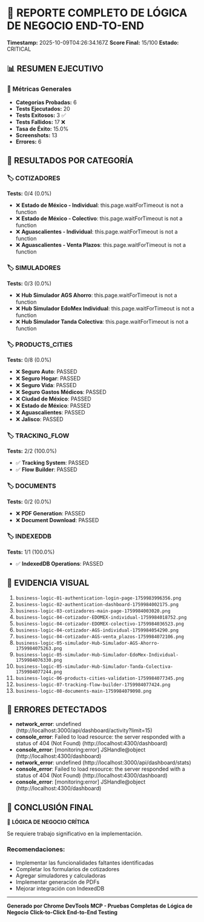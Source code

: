 # 🎯 REPORTE COMPLETO DE LÓGICA DE NEGOCIO END-TO-END

**Timestamp:** 2025-10-09T04:26:34.167Z
**Score Final:** 15/100
**Estado:** CRITICAL

## 📊 RESUMEN EJECUTIVO

### 🎯 Métricas Generales
- **Categorías Probadas:** 6
- **Tests Ejecutados:** 20
- **Tests Exitosos:** 3 ✅
- **Tests Fallidos:** 17 ❌
- **Tasa de Éxito:** 15.0%
- **Screenshots:** 13
- **Errores:** 6

## 🏪 RESULTADOS POR CATEGORÍA

### 🏷️ COTIZADORES
**Tests:** 0/4 (0.0%)

- ❌ **Estado de México - Individual**: this.page.waitForTimeout is not a function
- ❌ **Estado de México - Colectivo**: this.page.waitForTimeout is not a function
- ❌ **Aguascalientes - Individual**: this.page.waitForTimeout is not a function
- ❌ **Aguascalientes - Venta Plazos**: this.page.waitForTimeout is not a function

### 🏷️ SIMULADORES
**Tests:** 0/3 (0.0%)

- ❌ **Hub Simulador AGS Ahorro**: this.page.waitForTimeout is not a function
- ❌ **Hub Simulador EdoMex Individual**: this.page.waitForTimeout is not a function
- ❌ **Hub Simulador Tanda Colectiva**: this.page.waitForTimeout is not a function

### 🏷️ PRODUCTS_CITIES
**Tests:** 0/8 (0.0%)

- ❌ **Seguro Auto**: PASSED
- ❌ **Seguro Hogar**: PASSED
- ❌ **Seguro Vida**: PASSED
- ❌ **Seguro Gastos Médicos**: PASSED
- ❌ **Ciudad de México**: PASSED
- ❌ **Estado de México**: PASSED
- ❌ **Aguascalientes**: PASSED
- ❌ **Jalisco**: PASSED

### 🏷️ TRACKING_FLOW
**Tests:** 2/2 (100.0%)

- ✅ **Tracking System**: PASSED
- ✅ **Flow Builder**: PASSED

### 🏷️ DOCUMENTS
**Tests:** 0/2 (0.0%)

- ❌ **PDF Generation**: PASSED
- ❌ **Document Download**: PASSED

### 🏷️ INDEXEDDB
**Tests:** 1/1 (100.0%)

- ✅ **IndexedDB Operations**: PASSED

## 📸 EVIDENCIA VISUAL

1. `business-logic-01-authentication-login-page-1759983996356.png`
2. `business-logic-02-authentication-dashboard-1759984002175.png`
3. `business-logic-03-cotizadores-main-page-1759984003020.png`
4. `business-logic-04-cotizador-EDOMEX-individual-1759984018752.png`
5. `business-logic-04-cotizador-EDOMEX-colectivo-1759984036523.png`
6. `business-logic-04-cotizador-AGS-individual-1759984054290.png`
7. `business-logic-04-cotizador-AGS-venta_plazos-1759984072106.png`
8. `business-logic-05-simulador-Hub-Simulador-AGS-Ahorro-1759984075263.png`
9. `business-logic-05-simulador-Hub-Simulador-EdoMex-Individual-1759984076330.png`
10. `business-logic-05-simulador-Hub-Simulador-Tanda-Colectiva-1759984077244.png`
11. `business-logic-06-products-cities-validation-1759984077345.png`
12. `business-logic-07-tracking-flow-builder-1759984077424.png`
13. `business-logic-08-documents-main-1759984079098.png`

## 🚨 ERRORES DETECTADOS

- **network_error**: undefined (http://localhost:3000/api/dashboard/activity?limit=15)
- **console_error**: Failed to load resource: the server responded with a status of 404 (Not Found) (http://localhost:4300/dashboard)
- **console_error**: [monitoring:error] JSHandle@object (http://localhost:4300/dashboard)
- **network_error**: undefined (http://localhost:3000/api/dashboard/stats)
- **console_error**: Failed to load resource: the server responded with a status of 404 (Not Found) (http://localhost:4300/dashboard)
- **console_error**: [monitoring:error] JSHandle@object (http://localhost:4300/dashboard)

## 🎊 CONCLUSIÓN FINAL

🚨 **LÓGICA DE NEGOCIO CRÍTICA**

Se requiere trabajo significativo en la implementación.

### Recomendaciones:
- Implementar las funcionalidades faltantes identificadas
- Completar los formularios de cotizadores
- Agregar simuladores y calculadoras
- Implementar generación de PDFs
- Mejorar integración con IndexedDB

---
**Generado por Chrome DevTools MCP - Pruebas Completas de Lógica de Negocio**
**Click-to-Click End-to-End Testing**